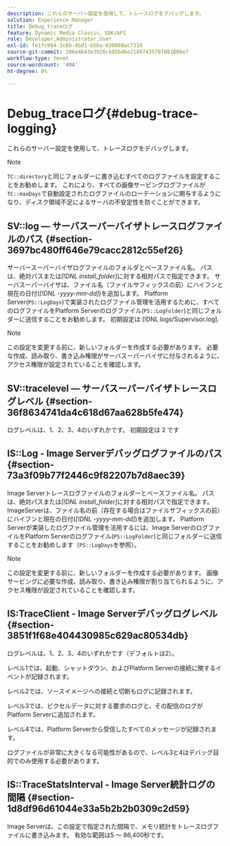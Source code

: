 ```yaml
---
description: これらのサーバー設定を使用して、トレースログをデバッグします。
solution: Experience Manager
title: Debug_traceログ
feature: Dynamic Media Classic、SDK/API
role: Developer,Administrator,User
exl-id: fe1fc984-3c6b-4bd1-b5ba-630860ac7319
source-git-commit: 206e4643e3926cb85b4be2189743578f88180be7
workflow-type: tm+mt
source-wordcount: '404'
ht-degree: 0%

---
```


# Debug_traceログ{#debug-trace-logging}

これらのサーバー設定を使用して、トレースログをデバッグします。

>[!NOTE]
>
>`TC::directory`と同じフォルダーに書き込むすべてのログファイルを設定することをお勧めします。 これにより、すべての画像サービングログファイルが`TC::maxDays`で自動設定されたログファイルのローテーションに関与するようになり、ディスク領域不足によるサーバの不安定性を防ぐことができます。

## SV::log — サーバスーパーバイザトレースログファイルのパス {#section-3697bc480ff646e79cacc2812c55ef26}

サーバースーパーバイザログファイルのフォルダとベースファイル名。 パスは、絶対パスまたは&#x200B;*[!DNL install_folder]*&#x200B;に対する相対パスで指定できます。 サーバスーパーバイザは、ファイル名（ファイルサフィックスの前）にハイフンと現在の日付(*[!DNL -yyyy-mm-dd]*)を追加します。 Platform Server(`PS::LogDays`)で実装されたログファイル管理を活用するために、すべてのログファイルをPlatform Serverのログファイル(`PS::LogFolder`)と同じフォルダーに送信することをお勧めします。 初期設定は [!DNL logs/Supervisor.log].

>[!NOTE]
>
>この設定を変更する前に、新しいフォルダーを作成する必要があります。 必要な作成、読み取り、書き込み権限がサーバスーパーバイザに付与されるように、アクセス権限が設定されていることを確認します。

## SV::tracelevel — サーバスーパーバイザトレースログレベル {#section-36f8634741da4c618d67aa628b5fe474}

ログレベルは、1、2、3、4のいずれかです。 初期設定は 2 です

## IS::Log - Image Serverデバッグログファイルのパス {#section-73a3f09b77f2446c9f82207b7d8aec39}

Image Serverトレースログファイルのフォルダーとベースファイル名。 パスは、絶対パスまたは&#x200B;*[!DNL install_folder]*&#x200B;に対する相対パスで指定できます。 ImageServerは、ファイル名の前（存在する場合はファイルサフィックスの前）にハイフンと現在の日付(*[!DNL -yyyy-mm-dd]*)を追加します。 Platform Serverが実装したログファイル管理を活用するには、Image ServerのログファイルをPlatform Serverのログファイル(`PS::LogFolder`)と同じフォルダーに送信することをお勧めします（`PS::LogDays`を参照）。

>[!NOTE]
>
>この設定を変更する前に、新しいフォルダーを作成する必要があります。 画像サービングに必要な作成、読み取り、書き込み権限が割り当てられるように、アクセス権限が設定されていることを確認します。

## IS:TraceClient - Image Serverデバッグログレベル {#section-3851f1f68e404430985c629ac80534db}

ログレベルは、1、2、3、4のいずれかです（デフォルトは2）。

レベル1では、起動、シャットダウン、およびPlatform Serverの接続に関するイベントが記録されます。

レベル2では、ソースイメージへの接続と切断もログに記録されます。

レベル3では、ピクセルデータに対する要求のログと、その配信のログがPlatform Serverに追加されます。

レベル4では、Platform Serverから受信したすべてのメッセージが記録されます。

ログファイルが非常に大きくなる可能性があるので、レベル3と4はデバッグ目的でのみ使用する必要があります。

## IS::TraceStatsInterval - Image Server統計ログの間隔 {#section-1d8df96d61044e33a5b2b2b0309c2d59}

Image Serverは、この設定で指定された間隔で、メモリ統計をトレースログファイルに書き込みます。 有効な範囲は5 ～ 86,400秒です。

